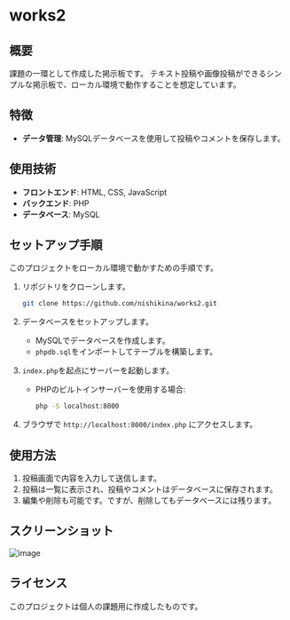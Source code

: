 # works2

## 概要
課題の一環として作成した掲示板です。
テキスト投稿や画像投稿ができるシンプルな掲示板で、ローカル環境で動作することを想定しています。

## 特徴
- **データ管理**: MySQLデータベースを使用して投稿やコメントを保存します。

## 使用技術
- **フロントエンド**: HTML, CSS, JavaScript
- **バックエンド**: PHP
- **データベース**: MySQL

## セットアップ手順
このプロジェクトをローカル環境で動かすための手順です。

1. リポジトリをクローンします。
   ```bash
   git clone https://github.com/nishikina/works2.git
   ```

2. データベースをセットアップします。
   - MySQLでデータベースを作成します。
   - `phpdb.sql`をインポートしてテーブルを構築します。

3. `index.php`を起点にサーバーを起動します。
   - PHPのビルトインサーバーを使用する場合:
     ```bash
     php -S localhost:8000
     ```

4. ブラウザで `http://localhost:8000/index.php` にアクセスします。

## 使用方法
1. 投稿画面で内容を入力して送信します。
2. 投稿は一覧に表示され、投稿やコメントはデータベースに保存されます。
3. 編集や削除も可能です。ですが、削除してもデータベースには残ります。

## スクリーンショット
![image](https://github.com/user-attachments/assets/de5e55c7-0150-429c-80ad-8489d8a3f104)

## ライセンス
このプロジェクトは個人の課題用に作成したものです。
